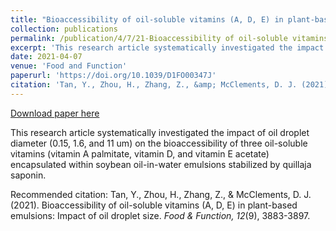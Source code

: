 ```yaml
---
title: "Bioaccessibility of oil-soluble vitamins (A, D, E) in plant-based emulsions: impact of oil droplet size"
collection: publications
permalink: /publication/4/7/21-Bioaccessibility of oil-soluble vitamins (A, D, E) in plant-based emulsions: impact of oil droplet size
excerpt: 'This research article systematically investigated the impact of oil droplet diameter (0.15, 1.6, and 11 um) on the bioaccessibility of three oil-soluble vitamins (vitamin A palmitate, vitamin D, and vitamin E acetate) encapsulated within soybean oil-in-water emulsions stabilized by quillaja saponin.'
date: 2021-04-07
venue: 'Food and Function'
paperurl: 'https://doi.org/10.1039/D1FO00347J'
citation: 'Tan, Y., Zhou, H., Zhang, Z., &amp; McClements, D. J. (2021). Bioaccessibility of oil-soluble vitamins (A, D, E) in plant-based emulsions: Impact of oil droplet size. <i>Food and Function, 12</i>(9), 3883-3897.'
---
```


<a href='https://doi.org/10.1039/D1FO00347J'>Download paper here</a>

This research article systematically investigated the impact of oil droplet diameter (0.15, 1.6, and 11 um) on the bioaccessibility of three oil-soluble vitamins (vitamin A palmitate, vitamin D, and vitamin E acetate) encapsulated within soybean oil-in-water emulsions stabilized by quillaja saponin.

Recommended citation: Tan, Y., Zhou, H., Zhang, Z., & McClements, D. J. (2021). Bioaccessibility of oil-soluble vitamins (A, D, E) in plant-based emulsions: Impact of oil droplet size. <i>Food & Function, 12</i>(9), 3883-3897.
